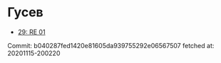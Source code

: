 # Гусев
- [29: RE 01](29.md)

Commit: b040287fed1420e81605da939755292e06567507
 fetched at: 20201115-200220
